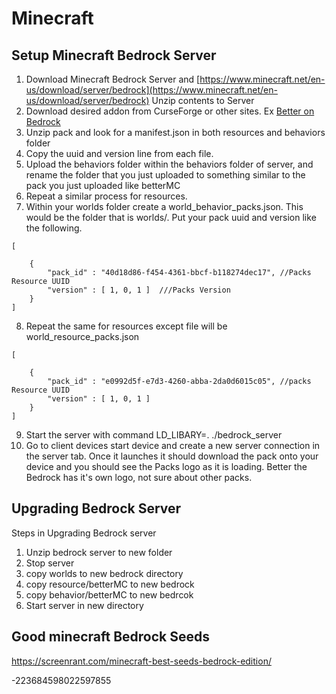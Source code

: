 # Minecraft

## Setup Minecraft Bedrock Server

1. Download Minecraft Bedrock Server and [https://www.minecraft.net/en-us/download/server/bedrock](https://www.minecraft.net/en-us/download/server/bedrock)
    Unzip contents to Server
2. Download desired addon from CurseForge or other sites. Ex [Better on Bedrock](https://www.curseforge.com/minecraft-bedrock/addons/better-on-bedrock)
3. Unzip pack and look for a manifest.json in both resources and behaviors folder
4. Copy the uuid and version line from each file.
5. Upload the behaviors folder within the behaviors folder of server, and rename the folder that you just uploaded to something similar to the pack you just uploaded like betterMC
6. Repeat a similar process for resources.
7. Within your worlds folder create a world_behavior_packs.json. This would be the folder that is worlds/<your world name>.  Put your pack uuid and version like the following.
```
[
	
	{
		"pack_id" : "40d18d86-f454-4361-bbcf-b118274dec17", //Packs Resource UUID
		"version" : [ 1, 0, 1 ]  ///Packs Version
	}
]
```
8. Repeat the same for resources except file will be world_resource_packs.json
```
[
	
	{
		"pack_id" : "e0992d5f-e7d3-4260-abba-2da0d6015c05", //packs Resource UUID
		"version" : [ 1, 0, 1 ]
	}
]
```
9.  Start the server with command LD_LIBARY=. ./bedrock_server
10. Go to client devices start device and create a new server connection in the server tab. Once it launches it should download the pack onto your device and you should see the Packs logo as it is loading.  Better the Bedrock has it's own logo, not sure about other packs.

## Upgrading Bedrock Server

Steps in Upgrading Bedrock server

1. Unzip bedrock server to new folder
2. Stop server
3. copy worlds to new bedrock directory
4. copy resource/betterMC to new bedrock
5. copy behavior/betterMC to new bedrcok
6. Start server in new directory

## Good minecraft Bedrock Seeds

https://screenrant.com/minecraft-best-seeds-bedrock-edition/

-223684598022597855